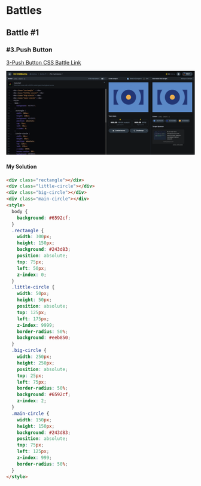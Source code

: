# Battles

## Battle #1

### #3.Push Button

[3-Push Button CSS Battle Link](https://cssbattle.dev/play/3)

![my solution](../images/3-push-button.png)

#### My Solution

```html
<div class="rectangle"></div>
<div class="little-circle"></div>
<div class="big-circle"></div>
<div class="main-circle"></div>
<style>
  body {
    background: #6592cf;
  }
  .rectangle {
    width: 300px;
    height: 150px;
    background: #243d83;
    position: absolute;
    top: 75px;
    left: 50px;
    z-index: 0;
  }
  .little-circle {
    width: 50px;
    height: 50px;
    position: absolute;
    top: 125px;
    left: 175px;
    z-index: 9999;
    border-radius: 50%;
    background: #eeb850;
  }
  .big-circle {
    width: 250px;
    height: 250px;
    position: absolute;
    top: 25px;
    left: 75px;
    border-radius: 50%;
    background: #6592cf;
    z-index: 2;
  }
  .main-circle {
    width: 150px;
    height: 150px;
    background: #243d83;
    position: absolute;
    top: 75px;
    left: 125px;
    z-index: 999;
    border-radius: 50%;
  }
</style>
```
